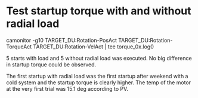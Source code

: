 # Test startup torque with and without radial load

camonitor -g10 TARGET_DU:Rotation-PosAct TARGET_DU:Rotation-TorqueAct TARGET_DU:Rotation-VelAct | tee torque_0x.log0

5 starts with load and 5 without radial load was executed. No big difference in startup torque could be observed.

The first startup with radial load was the first startup after weekend with a cold system and the startup torque is clearly higher. 
The temp of the motor at the very first trial was 15.1 deg according to PV.



